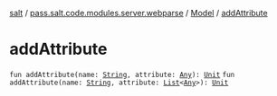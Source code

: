 [salt](../../index.md) / [pass.salt.code.modules.server.webparse](../index.md) / [Model](index.md) / [addAttribute](./add-attribute.md)

# addAttribute

`fun addAttribute(name: `[`String`](https://kotlinlang.org/api/latest/jvm/stdlib/kotlin/-string/index.html)`, attribute: `[`Any`](https://kotlinlang.org/api/latest/jvm/stdlib/kotlin/-any/index.html)`): `[`Unit`](https://kotlinlang.org/api/latest/jvm/stdlib/kotlin/-unit/index.html)
`fun addAttribute(name: `[`String`](https://kotlinlang.org/api/latest/jvm/stdlib/kotlin/-string/index.html)`, attribute: `[`List`](https://kotlinlang.org/api/latest/jvm/stdlib/kotlin.collections/-list/index.html)`<`[`Any`](https://kotlinlang.org/api/latest/jvm/stdlib/kotlin/-any/index.html)`>): `[`Unit`](https://kotlinlang.org/api/latest/jvm/stdlib/kotlin/-unit/index.html)